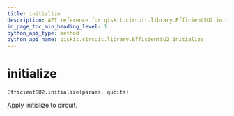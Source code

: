 ```yaml
---
title: initialize
description: API reference for qiskit.circuit.library.EfficientSU2.initialize
in_page_toc_min_heading_level: 1
python_api_type: method
python_api_name: qiskit.circuit.library.EfficientSU2.initialize
---
```


# initialize

<span id="qiskit.circuit.library.EfficientSU2.initialize" />

`EfficientSU2.initialize(params, qubits)`

Apply initialize to circuit.

